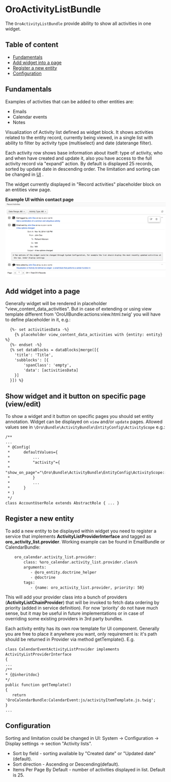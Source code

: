 OroActivityListBundle
=====================
The `OroActivityListBundle` provide ability to show all activities in one widget.

Table of content
----------------
- [Fundamentals](#fundamentals)
- [Add widget into a page](#add-widget-into-a-page)
- [Register a new entity](#register-a-new-entity)
- [Configuration](#configuration)

Fundamentals
------------

Examples of activities that can be added to other entities are:
- Emails
- Calendar events
- Notes

Visualization of Activity list defined as widget block. It shows activities related to the entity record, currently being viewed, in a single list with ability to filter by activity type (multiselect) and date (daterange filter).

Each activity row shows base information about itself: type of activity, who and when have created and update it, also you have access to the full activity record via "expand" action. By default is displayed 25 records, sorted by update date in descending order. The limitation and sorting can be changed in [UI](#configuration) .

The widget currently displayed in "Record activities" placeholder block on an entities view page.

**Example UI within contact page**
![An example of widget](./Resources/doc/example.png)

Add widget into a page
----------------------
Generally widget will be rendered in placeholder "view_content_data_activities". But in case of extending or using view template different from 'OroUIBundle:actions:view.html.twig' you will have to define placeholder in it, e.g.: 

```
  {%- set activitiesData -%}
    {% placeholder view_content_data_activities with {entity: entity} %}
  {%- endset -%}
  {% set dataBlocks = dataBlocks|merge([{
    'title': 'Title',
    'subblocks': [{
        'spanClass': 'empty',
        'data': [activitiesData]
    }]
  }]) %}
```

Show widget and it button on specific page (view/edit)
----------------------------------------
To show a widget and it button on specific pages you should set entity annotation.
Widget can be displayed on `view` and/or `update` pages. Allowed values see in `\Oro\Bundle\ActivityBundle\EntityConfig\ActivityScope` e.g.:
```
/**
...
 * @Config(
 *      defaultValues={
 *          ...
 *          "activity"={
 *              "show_on_page"="\Oro\Bundle\ActivityBundle\EntityConfig\ActivityScope::UPDATE_PAGE"
 *          }
 *          ...
 *      }
 * )
 */
class AccountUserRole extends AbstractRole { ... }
```

Register a new entity
----------------------
To add a new entity to be displayed within widget you need to register a service that implements **ActivityListProviderInterface** and tagged as **oro_activity_list.provider**. Working example can be found in EmailBundle or CalendarBundle:
```
    oro_calendar.activity_list.provider:
        class: %oro_calendar.activity_list.provider.class%
        arguments:
           - @oro_entity.doctrine_helper
           - @doctrine
        tags:
           - {name: oro_activity_list.provider, priority: 50}
```
This will add your provider class into a bunch of providers (**ActivityListChainProvider**) that will be invoked to fetch data ordering by priority (added in service definition). For now 'priority' do not have much sense, but it may be useful in future implementations or in case of overriding some existing providers in 3rd party bundles.

Each activity entity has its own row template for UI component. Generally you are free to place it anywhere you want, only requirement is: it's path should be returned in Provider via method getTemplate(). E.g.
```
class CalendarEventActivityListProvider implements ActivityListProviderInterface
{
...
/**
* {@inheritdoc}
*/
public function getTemplate()
{
   return 'OroCalendarBundle:CalendarEvent:js/activityItemTemplate.js.twig';
}
...

```

Configuration
-------------
Sorting and limitation could be changed in UI: System -> Configuration -> Display settings -> section "Activity lists".

 - Sort by field - sorting available by "Created date" or "Updated date"(default).
 - Sort direction - Ascending or Descending(default).
 - Items Per Page By Default - number of activities displayed in list. Default is 25. 
